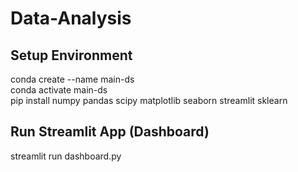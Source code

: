 # Data-Analysis
## Setup Environment
conda create --name main-ds <br />
conda activate main-ds <br />
pip install numpy pandas scipy matplotlib seaborn  streamlit sklearn
## Run Streamlit App (Dashboard)
streamlit run dashboard.py

